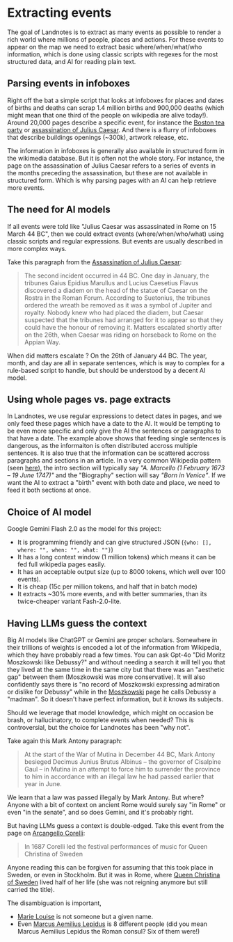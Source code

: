 # Extracting events

The goal of Landnotes is to extract as many events as possible to render a rich world where millions of people, places and actions. For these events to appear on the map we need to extract basic where/when/what/who information, which is done using classic scripts with regexes for the most structured data, and AI for reading plain text.

## Parsing events in infoboxes

Right off the bat a simple script that looks at infoboxes for places and dates of births and deaths can scrap 1.4 million births and 900,000 deaths (which might mean that one third of the people on wikipedia are alive today!). Around 20,000 pages describe a specific event, for instance the [Boston tea party](https://en.wikipedia.org/wiki/Boston_Tea_Party) or [assassination of Julius Caesar](https://en.wikipedia.org/wiki/Assassination_of_Julius_Caesar). And there is a flurry of infoboxes that describe buildings openings (~300k), artwork release, etc.

The information in infoboxes is generally also available in structured form in the wikimedia database. But it is often not the whole story. For instance, the page on the assassination of Julius Caesar refers to a series of events in the months preceding the assassination, but these are not available in structured form. Which is why parsing pages with an AI can help retrieve more events.

## The need for AI models

If all events were told like "Julius Caesar was assassinated in Rome on 15 March 44 BC", then we could extract events (where/when/who/what) using classic scripts and regular expressions. But events are usually described in more complex ways.

Take this paragraph from the [Assassination of Julius Caesar](https://en.wikipedia.org/wiki/Assassination_of_Julius_Caesar):

> The second incident occurred in 44 BC. One day in January, the tribunes Gaius Epidius Marullus and Lucius Caesetius Flavus discovered a diadem on the head of the statue of Caesar on the Rostra in the Roman Forum. According to Suetonius, the tribunes ordered the wreath be removed as it was a symbol of Jupiter and royalty. Nobody knew who had placed the diadem, but Caesar suspected that the tribunes had arranged for it to appear so that they could have the honour of removing it. Matters escalated shortly after on the 26th, when Caesar was riding on horseback to Rome on the Appian Way.

When did matters escalate ? On the 26th of January 44 BC. The year, month, and day are all in separate sentences, which is way to complex for a rule-based script to handle, but should be understood by a decent AI model.

## Using whole pages vs. page extracts

In Landnotes, we use regular expressions to detect dates in pages, and we only feed these pages which have a date to the AI. It would be tempting to be even more specific and only give the AI the sentences or paragraphs to that have a date. The example above shows that feeding single sentences is dangerous, as the informaiton is often distributed accross multiple sentences. It is also true that the information can be scattered accross paragraphs and sections in an article. In a very common Wikipedia pattern (seen [here](https://en.wikipedia.org/wiki/Alessandro_Marcello)), the intro section will typically say _"A. Marcello (1 February 1673 – 19 June 1747)"_ and the "Biography" section will say _"Born in Venice"_. If we want the AI to extract a "birth" event with both date and place, we need to feed it both sections at once.

## Choice of AI model

Google Gemini Flash 2.0 as the model for this project:

- It is programming friendly and can give structured JSON (`{who: [], where: "", when: "", what: ""}`)
- It has a long context window (1 million tokens) which means it can be fed full wikipedia pages easily.
- It has an acceptable output size (up to 8000 tokens, which well over 100 events).
- It is cheap (15c per million tokens, and half that in batch mode)
- It extracts ~30% more events, and with better summaries, than its twice-cheaper variant Fash-2.0-lite.

## Having LLMs guess the context

Big AI models like ChatGPT or Gemini are proper scholars. Somewhere in their trillions of weights is encoded a lot of the information from Wikipedia, which they have probably read a few times. You can ask Gpt-4o "Did Moritz Moszkowski like Debussy?" and without needing a search it will tell you that they lived at the same time in the same city but that there was an "aesthetic gap" between them (Moszkowski was more conservative). It will also confidently says there is "no record of Moszkowski expressing admiration or dislike for Debussy" while in the [Moszkowski](https://en.wikipedia.org/wiki/Moritz_Moszkowski) page he calls Debussy a "madman". So it doesn't have perfect information, but it knows its subjects.

Should we leverage that model knowledge, which might on occasion be brash, or hallucinatory, to complete events when needed? This is controversial, but the choice for Landnotes has been "why not".

Take again this Mark Antony paragraph:

> At the start of the War of Mutina in December 44 BC, Mark Antony besieged Decimus Junius Brutus Albinus – the governor of Cisalpine Gaul – in Mutina in an attempt to force him to surrender the province to him in accordance with an illegal law he had passed earlier that year in June.

We learn that a law was passed illegally by Mark Antony. But where? Anyone with a bit of context on ancient Rome would surely say "in Rome" or even "in the senate", and so does Gemini, and it's probably right.

But having LLMs guess a context is double-edged. Take this event from the page on [Arcangello Corelli](https://en.wikipedia.org/wiki/Arcangelo_Corelli):

> In 1687 Corelli led the festival performances of music for Queen Christina of Sweden

Anyone reading this can be forgiven for assuming that this took place in Sweden, or even in Stockholm. But it was in Rome, where [Queen Christina of Sweden](https://en.wikipedia.org/wiki/Christina,_Queen_of_Sweden) lived half of her life (she was not reigning anymore but still carried the title).

The disambiguation is important,

- [Marie Louise](https://en.wikipedia.org/wiki/Marie_Louise) is not someone but a given name.
- Even [Marcus Aemilius Lepidus](<https://en.wikipedia.org/wiki/Marcus_Aemilius_Lepidus_(disambiguation)>) is 8 different people (did you mean Marcus Aemilius Lepidus the Roman consul? Six of them were!)
